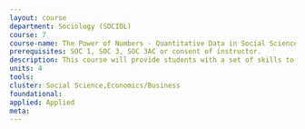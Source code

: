 ```yaml
---
layout: course 
department: Sociology (SOCIOL)
course: 7
course-name: The Power of Numbers - Quantitative Data in Social Sciences
prerequisites: SOC 1, SOC 3, SOC 3AC or consent of instructor.
description: This course will provide students with a set of skills to understand, evaluate, use, and produce quantitative data about the social world. It is intended specifically for social science majors, and focuses on social science questions. Students will learn to - produce basic graphs, find good-quality and relevant data on the web, manipulate data in a spreadsheet, including producing pivot tables, understand and calculate basic statistical measures of central tendency, variation, and correlation, understand and apply basic concepts of sampling and selection, and recognize an impossible statistic.
units: 4
tools: 
cluster: Social Science,Economics/Business
foundational: 
applied: Applied
meta: 
---
```

